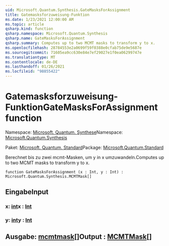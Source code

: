 ```yaml
---
uid: Microsoft.Quantum.Synthesis.GateMasksForAssignment
title: Gatemasksforzuweisung-Funktion
ms.date: 1/23/2021 12:00:00 AM
ms.topic: article
qsharp.kind: function
qsharp.namespace: Microsoft.Quantum.Synthesis
qsharp.name: GateMasksForAssignment
qsharp.summary: Computes up to two MCMT masks to transform y to x.
ms.openlocfilehash: 28784553e2a0699f59f0388e0cfab75de9e5687e
ms.sourcegitcommit: 71605ea9cc630e84e7ef29027e1f0ea06299747e
ms.translationtype: MT
ms.contentlocale: de-DE
ms.lasthandoff: 01/26/2021
ms.locfileid: "98855422"
---
```

# <a name="gatemasksforassignment-function"></a><span data-ttu-id="2743b-102">Gatemasksforzuweisung-Funktion</span><span class="sxs-lookup"><span data-stu-id="2743b-102">GateMasksForAssignment function</span></span>

<span data-ttu-id="2743b-103">Namespace: [Microsoft. Quantum. Synthese](xref:Microsoft.Quantum.Synthesis)</span><span class="sxs-lookup"><span data-stu-id="2743b-103">Namespace: [Microsoft.Quantum.Synthesis](xref:Microsoft.Quantum.Synthesis)</span></span>

<span data-ttu-id="2743b-104">Paket: [Microsoft. Quantum. Standard](https://nuget.org/packages/Microsoft.Quantum.Standard)</span><span class="sxs-lookup"><span data-stu-id="2743b-104">Package: [Microsoft.Quantum.Standard](https://nuget.org/packages/Microsoft.Quantum.Standard)</span></span>


<span data-ttu-id="2743b-105">Berechnet bis zu zwei mcmt-Masken, um y in x umzuwandeln.</span><span class="sxs-lookup"><span data-stu-id="2743b-105">Computes up to two MCMT masks to transform y to x.</span></span>

```qsharp
function GateMasksForAssignment (x : Int, y : Int) : Microsoft.Quantum.Synthesis.MCMTMask[]
```


## <a name="input"></a><span data-ttu-id="2743b-106">Eingabe</span><span class="sxs-lookup"><span data-stu-id="2743b-106">Input</span></span>

### <a name="x--int"></a><span data-ttu-id="2743b-107">x: [int](xref:microsoft.quantum.lang-ref.int)</span><span class="sxs-lookup"><span data-stu-id="2743b-107">x : [Int](xref:microsoft.quantum.lang-ref.int)</span></span>




### <a name="y--int"></a><span data-ttu-id="2743b-108">y: [int](xref:microsoft.quantum.lang-ref.int)</span><span class="sxs-lookup"><span data-stu-id="2743b-108">y : [Int](xref:microsoft.quantum.lang-ref.int)</span></span>





## <a name="output--mcmtmask"></a><span data-ttu-id="2743b-109">Ausgabe: [mcmtmask](xref:Microsoft.Quantum.Synthesis.MCMTMask)[]</span><span class="sxs-lookup"><span data-stu-id="2743b-109">Output : [MCMTMask](xref:Microsoft.Quantum.Synthesis.MCMTMask)[]</span></span>

